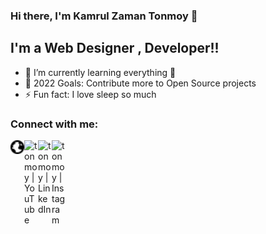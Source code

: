 ### Hi there, I'm Kamrul Zaman Tonmoy 👋


## I'm a Web Designer , Developer!!

- 🌱 I’m currently learning everything 🤣
- 🥅 2022 Goals: Contribute more to Open Source projects
- ⚡ Fun fact: I love sleep so much

### Connect with me:

[<img align="left" alt="tonmoy" width="22px" src="https://raw.githubusercontent.com/iconic/open-iconic/master/svg/globe.svg" />][website]
[<img align="left" alt="tonmoy | YouTube" width="22px" src="https://cdn.jsdelivr.net/npm/simple-icons@v3/icons/youtube.svg" />][youtube]
[<img align="left" alt="tonmoy | LinkedIn" width="22px" src="https://cdn.jsdelivr.net/npm/simple-icons@v3/icons/linkedin.svg" />][linkedin]
[<img align="left" alt="tonmoy | Instagram" width="22px" src="https://cdn.jsdelivr.net/npm/simple-icons@v3/icons/instagram.svg" />][instagram]

<br />

[website]: https://kamrulzamantonmoy.xyz
[youtube]: https://youtube.com/
[instagram]: https://instagram.com/
[linkedin]: https://linkedin.com/in/
[facebook]: https://www.facebook.com/KamrulZamanTonmoy

